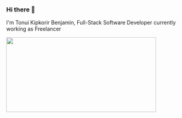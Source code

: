 ### Hi there 👋
I'm Tonui Kipkorir Benjamin, Full-Stack Software Developer currently working as Freelancer

<img src="https://giphy.com/gifs/salesforce-bear-computer-work-from-home-1GEATImIxEXVR79Dhk" height=200px width=400px>
<!--
**Kipkorir2017/Kipkorir2017** is a ✨ _special_ ✨ repository because its `README.md` (this file) appears on your GitHub profile.

Here are some ideas to get you started:

- 🔭 I’m currently working on ... My own Projects using Django and ReactJs

- 🌱 I’m currently learning ... New languages such as Golang among others
- 👯 I’m looking to collaborate on ...
- 🤔 I’m looking for help with ...
- 💬 Ask me about ...I'm Kipkorir Tonui Benjamin Full-Stack software Developer
- 📫 How to reach me: ... Contact me through pkobenj41@gmail.com
- 😄 Pronouns: ...
- ⚡ Fun fact: ... 
-->
